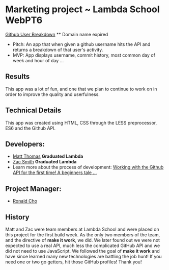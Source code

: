 # Marketing project ~ Lambda School WebPT6

[Github User Breakdown]() \*\* Domain name expired

- Pitch: An app that when given a github username hits the API and returns a breakdown of that user's activity.
- MVP: App displays username, commit history, most common day of week and hour of day ...

## Results

This app was a lot of fun, and one that we plan to continue to work on in order to improve the quality and userfulness.

## Technical Details

This app was created using HTML, CSS through the LESS preprocessor, ES6 and the Github API.

## Developers:

- [Matt Thomas](https://github.com/MattGThomas) **Graduated Lambda**
- [Zac Smith](https://github.com/mrzacsmith) **Graduated Lambda**
- Learn more about the process of development: [Working with the Github API for the first time! A beginners tale …](https://link.medium.com/XPBrDvNIZW)

## Project Manager:

- [Ronald Cho](https://github.com/ronaldcho)

## History

Matt and Zac were team members at Lambda School and were placed on this project for the first build week. As the only two members of the team, and the directive of **make it work**, we did. We later found out we were not expected to use a real API, much less the complicated GitHub API and we did not need to use JavaScript. We followed the goal of **make it work** and have since learned many new technologies are battling the job hunt! If you need one or two go getters, hit those GitHub profiles!
Thank you!
